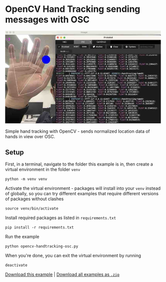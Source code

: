 # OpenCV Hand Tracking sending messages with OSC

![A hand with lines drawn over it indicating a computer is tracking the hands location, and a Protokol window showing that data is streaming over OSC](opencv-handtracking-osc.jpg)

Simple hand tracking with OpenCV - sends normalized location data of hands in view over OSC.

## Setup

First, in a terminal, navigate to the folder this example is in, then create a virtual environment in the folder `venv`

```
python -m venv venv
```

Activate the virtual environment - packages will install into your `venv` instead of globally, so you can try different examples that require different versions of packages without clashes

```
source venv/bin/activate
```

Install required packages as listed in `requirements.txt`

```
pip install -r requirements.txt
```

Run the example

```
python opencv-handtracking-osc.py
```

When you're done, you can exit the virtual environment by running

```
deactivate
```

[Download this example](https://github.com/XRRCA/CreativeCoding/raw/main/py/opencv-handtracking-osc/opencv-handtracking-osc.zip) | [Download all examples as `.zip`](https://github.com/XRRCA/CreativeCoding/archive/refs/heads/main.zip)
